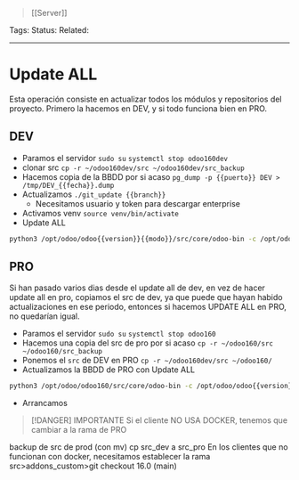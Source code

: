 > [[Server]]

Tags: 
Status: 
Related: 

___

# Update ALL
Esta operación consiste en actualizar todos los módulos y repositorios del proyecto.
Primero la hacemos en DEV, y si todo funciona bien en PRO.

## DEV
 
- Paramos el servidor
	`sudo su`
	`systemctl stop odoo160dev`
- clonar src
	`cp -r ~/odoo160dev/src ~/odoo160dev/src_backup`
- Hacemos copia de la BBDD por si acaso
	`pg_dump -p {{puerto}} DEV > /tmp/DEV_{{fecha}}.dump`
- Actualizamos
  `./git_update {{branch}}`
	- Necesitamos usuario y token para descargar enterprise
- Activamos venv
	`source venv/bin/activate`
- Update ALL
```sh
python3 /opt/odoo/odoo{{version}}{{modo}}/src/core/odoo-bin -c /opt/odoo/odoo{{version}}{{modo}}/conf/odoo{{version}}{{modo}}.conf --stop-after-init --i18n-overwrite '--log level=info' --no-xmlrpc -d {{database_name}} -u all
```


## PRO

Si han pasado varios dias desde el update all de dev, en vez de hacer update all en pro, copiamos el src de dev, ya que puede que hayan habido actualizaciones en ese periodo, entonces si hacemos UPDATE ALL en PRO, no quedarían igual.

- Paramos el servidor
	`sudo su`
	`systemctl stop odoo160`
- Hacemos una copia del src de pro por si acaso
	`cp -r ~/odoo160/src ~/odoo160/src_backup`
- Ponemos el `src` de DEV en PRO
	`cp -r ~/odoo160dev/src ~/odoo160/`
- Actualizamos la BBDD de PRO con Update ALL
```sh
python3 /opt/odoo/odoo160/src/core/odoo-bin -c /opt/odoo/odoo{{version}}{{modo}}/conf/odoo160.conf --stop-after-init --i18n-overwrite '--log level=info' --no-xmlrpc -d PRO -u all
```
- Arrancamos 


> [!DANGER] IMPORTANTE
> Si el cliente NO USA DOCKER, tenemos que cambiar a la rama de PRO


backup de src de prod (con mv)
cp src_dev a src_pro
En los clientes que no funcionan con docker, necesitamos establecer la rama src>addons_custom>git checkout 16.0 (main)